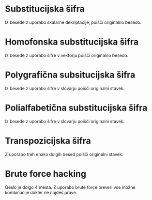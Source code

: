 
# Substitucijska šifra
Iz besede z uporabo skalarne dekriptacije, poišči originalno besedo.

# Homofonska substitucijska šifra
Iz besede z uporabo šifre v vektorju poišči originalno besedo.

# Polygrafična subsitucijska šifra
Iz besede z uporabo šifre v slovarju poišči originalni stavek.

# Polialfabetična substitucijska šifra
Iz besede z uporabo šifre v slovarju poišči originalni stavek.

# Transpozicijska šifra
Z uporabo treh enako dolgih besed poišči originalni stavek.

# Brute force hacking
Geslo je dolgo 4 mesta. Z uporabo brute force preveri vse možne kombinacije dokler ne najdeš prave.
